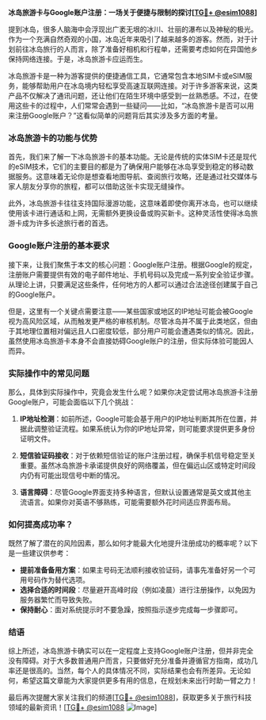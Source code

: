 **冰岛旅游卡与Google账户注册：一场关于便捷与限制的探讨[[TG💪+ @esim1088](https://t.me/s/esim1088)]**

提到冰岛，很多人脑海中会浮现出广袤无垠的冰川、壮丽的瀑布以及神秘的极光。作为一个充满自然奇观的小国，冰岛近年来吸引了越来越多的游客。然而，对于计划前往冰岛旅行的人而言，除了准备好相机和行程单，还需要考虑如何在异国他乡保持网络连接。于是，冰岛旅游卡应运而生。

冰岛旅游卡是一种为游客提供的便捷通信工具，它通常包含本地SIM卡或eSIM服务，能够帮助用户在冰岛境内轻松享受高速互联网连接。对于许多游客来说，这类产品不仅解决了通讯问题，还让他们在陌生环境中感受到一丝熟悉感。不过，在使用这些卡的过程中，人们常常会遇到一些疑问——比如，“冰岛旅游卡是否可以用来注册Google账户？”这看似简单的问题背后其实涉及多方面的考量。

### 冰岛旅游卡的功能与优势

首先，我们来了解一下冰岛旅游卡的基本功能。无论是传统的实体SIM卡还是现代的eSIM技术，它们的主要目的都是为了确保用户能够在冰岛享受到稳定的移动数据服务。这意味着无论你是想查看地图导航、查阅旅行攻略，还是通过社交媒体与家人朋友分享你的旅程，都可以借助这张卡实现无缝操作。

此外，冰岛旅游卡往往支持国际漫游功能，这意味着即使你离开冰岛，也可以继续使用该卡进行通话和上网，无需额外更换设备或购买新卡。这种灵活性使得冰岛旅游卡成为许多长途旅行者的首选。

### Google账户注册的基本要求

接下来，让我们聚焦于本文的核心问题：Google账户注册。根据Google的规定，注册账户需要提供有效的电子邮件地址、手机号码以及完成一系列安全验证步骤。从理论上讲，只要满足这些条件，任何地方的人都可以通过合法途径创建属于自己的Google账户。

但是，这里有一个关键点需要注意——某些国家或地区的IP地址可能会被Google视为高风险区域，从而触发更严格的审核机制。尽管冰岛并不属于此类地区，但由于其地理位置相对偏远且人口密度较低，部分用户可能会遭遇类似的情况。因此，虽然使用冰岛旅游卡本身不会直接妨碍Google账户的注册，但实际体验可能因人而异。

### 实际操作中的常见问题

那么，具体到实际操作中，究竟会发生什么呢？如果你决定尝试用冰岛旅游卡注册Google账户，可能会面临以下几个挑战：

1. **IP地址检测**：如前所述，Google可能会基于用户的IP地址判断其所在位置，并据此调整验证流程。如果系统认为你的IP地址异常，则可能要求提供更多身份证明文件。
   
2. **短信验证码接收**：对于依赖短信验证的账户注册过程，确保手机信号稳定至关重要。虽然冰岛旅游卡承诺提供良好的网络覆盖，但在偏远山区或特定时间段内仍有可能出现信号中断的情况。

3. **语言障碍**：尽管Google界面支持多种语言，但默认设置通常是英文或其他主流语言。如果你对英语不够熟练，可能需要额外花时间适应界面布局。

### 如何提高成功率？

既然了解了潜在的风险因素，那么如何才能最大化地提升注册成功的概率呢？以下是一些建议供参考：

- **提前准备备用方案**：如果主号码无法顺利接收验证码，请事先准备好另一个可用号码作为替代选项。
- **选择合适的时间段**：尽量避开高峰时段（例如凌晨）进行注册操作，以免因为服务器繁忙而导致失败。
- **保持耐心**：面对系统提示时不要急躁，按照指示逐步完成每一步骤即可。

### 结语

综上所述，冰岛旅游卡确实可以在一定程度上支持Google账户注册，但并非完全没有障碍。对于大多数普通用户而言，只要做好充分准备并遵循官方指南，成功几率还是很高的。当然，每个人的具体情况不同，实际结果也会有所差异。无论如何，希望这篇文章能为大家提供更多有用的信息，在规划未来出行时助一臂之力！

最后再次提醒大家关注我们的频道[[TG💪+ @esim1088](https://t.me/s/esim1088)]，获取更多关于旅行科技领域的最新资讯！[[TG💪+ @esim1088](https://t.me/s/esim1088) ![Image](https://i.postimg.cc/4NQfJmqS/Snipaste-2025-05-13-00-14-12.png)]